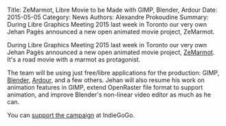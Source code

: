 Title: ZeMarmot, Libre Movie to be Made with GIMP, Blender, Ardour
Date: 2015-05-05
Category: News
Authors: Alexandre Prokoudine
Summary: During Libre Graphics Meeting 2015 last week in Toronto our very own Jehan Pagès announced a new open animated movie project, ZeMarmot.

During Libre Graphics Meeting 2015 last week in Toronto our very own Jehan Pagès announced a new open animated movie project, [ZeMarmot](http://film.zemarmot.net/en/). It's a road movie with a marmot as protagonist.

The team will be using just free/libre applications for the production: GIMP, [Blender](http://www.blender.org/), [Ardour](http://ardour.org), and a few others. Jehan will also resume his work on animation features in GIMP, extend OpenRaster file format to support animation, and improve Blender's non-linear video editor as much as he can.

You can [support the campaign](https://www.indiegogo.com/projects/zemarmot-libre-movie-made-with-free-software/) at IndieGoGo.
